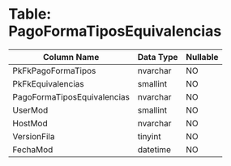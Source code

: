 # Table: PagoFormaTiposEquivalencias

| Column Name | Data Type | Nullable |
|-------------|-----------|----------|
| PkFkPagoFormaTipos | nvarchar | NO |
| PkFkEquivalencias | smallint | NO |
| PagoFormaTiposEquivalencias | nvarchar | NO |
| UserMod | smallint | NO |
| HostMod | nvarchar | NO |
| VersionFila | tinyint | NO |
| FechaMod | datetime | NO |
